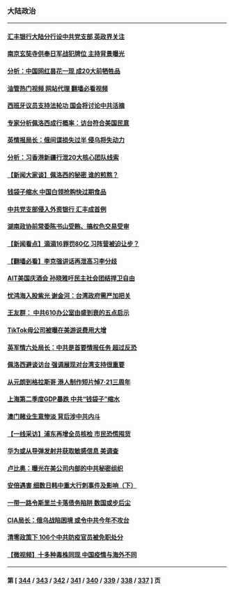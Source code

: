 ### 大陆政治
---
#### [汇丰银行大陆分行设中共党支部 英政界关注](../../pages/ncid277/n13787349.md?07230445) 
#### [南京玄奘寺供奉日军战犯牌位 主持背景曝光](../../pages/ncid277/n13787356.md?07230445) 
#### [分析：中国网红昙花一现 成20大前牺牲品](../../pages/ncid277/n13787318.md?07230445) 
#### [油管热门视频 网站代理 翻墙必看视频](http://209.222.30.114:81/youtube.html?07230445)
#### [西班牙议员支持法轮功 国会将讨论中共活摘](../../pages/ncid277/n13787224.md?07230445) 
#### [专家分析佩洛西成行概率：访台符合美国民意](../../pages/ncid277/n13787023.md?07230445) 
#### [英情报局长：俄间谍损失过半 侵乌将失动力](../../pages/ncid277/n13787194.md?07230445) 
#### [分析：习香港新疆行泄20大核心团队线索](../../pages/ncid277/n13786518.md?07230445) 
#### [【新闻大家谈】佩洛西的秘密 谁的煎熬？](../../pages/ncid277/n13787167.md?07230445) 
#### [钱袋子缩水 中国白领抢购快过期食品](../../pages/ncid277/n13787025.md?07230445) 
#### [中共党支部侵入外资银行 汇丰成首例](../../pages/ncid277/n13787052.md?07230445) 
#### [湖南政协前常委陈书山受贿、搞权色交易受审](../../pages/ncid277/n13787032.md?07230445) 
#### [【新闻看点】滴滴16罪罚80亿 习阵营被迫让步？](../../pages/ncid277/n13786562.md?07230445) 
#### [【翻墙必看】李克强讲话再泄高习李分歧](../../pages/ncid277/n13786656.md?07230445) 
#### [AIT美国庆酒会 孙晓雅吁民主社会团结捍卫自由](../../pages/ncid277/n13786172.md?07230445) 
#### [忧鸿海入股紫光 谢金河：台湾政府需严加把关](../../pages/ncid277/n13786620.md?07230445) 
#### [王友群： 中共610办公室由盛到衰的五点启示](../../pages/ncid277/n13786393.md?07230445) 
#### [TikTok母公司被曝在美游说费用大增](../../pages/ncid277/n13786384.md?07230445) 
#### [英军情六处局长：中共是首要情报任务 超过反恐](../../pages/ncid277/n13786328.md?07230445) 
#### [佩洛西避谈访台 强调展现对台湾支持很重要](../../pages/ncid277/n13786329.md?07230445) 
#### [从元朗到格拉斯哥 港人制作短片悼7‧21三周年](../../pages/ncid277/n13786352.md?07230445) 
#### [上海第二季度GDP暴跌 中共“钱袋子”缩水](../../pages/ncid277/n13786332.md?07230445) 
#### [澳门赌业生意惨淡 背后涉中共内斗](../../pages/ncid277/n13786321.md?07230445) 
#### [【一线采访】浦东再增全员核检 市民恐慌囤货](../../pages/ncid277/n13786305.md?07230445) 
#### [华为或从导弹发射井获取敏感信息 美调查](../../pages/ncid277/n13786198.md?07230445) 
#### [卢比奥：曝光在美公司内部的中共秘密组织](../../pages/ncid277/n13786308.md?07230445) 
#### [安倍遇害 细数日韩中重大行刺事件及影响（下）](../../pages/ncid277/n13786289.md?07230445) 
#### [一带一路令斯里兰卡落债务陷阱 数国或步后尘](../../pages/ncid277/n13786290.md?07230445) 
#### [CIA局长：俄乌战陷困境 或令中共今年不攻台](../../pages/ncid277/n13786225.md?07230445) 
#### [清零政策下 106个中共防疫官员被免职处分](../../pages/ncid277/n13786097.md?07230445) 
#### [【微视频】十多种毒株同现 中国疫情与海外不同](../../pages/ncid277/n13786174.md?07230445) 

---
#### 第 [ [344](./344.md?07230445) / [343](./343.md?07230445) / [342](./342.md?07230445) / [341](./341.md?07230445) / [340](./340.md?07230445) / [339](./339.md?07230445) / [338](./338.md?07230445) / [337](./337.md?07230445) ] 页
